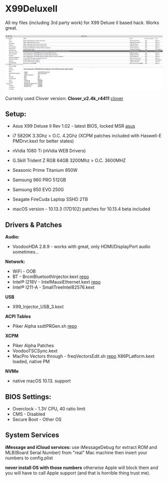 # X99DeluxeII
All my files (including 3rd party work) for X99 Deluxe II based hack. Works great.

![Image of PCI](PCI.png)

Currenly used Clover version: **Clover_v2.4k_r4411** [clover](https://sourceforge.net/projects/cloverefiboot/)

## **Setup:**
- Asus X99 Deluxe II Rev 1.02 - latest BIOS, locked MSR [asus](https://www.asus.com/us/Motherboards/X99-DELUXE-II/)
- i7 5820K 3.3Ghz > O.C. 4.2Ghz (XCPM patches included with Haswell-E PMDrvr.kext for better states)
- nVidia 1080 Ti (nVidia WEB Drivers)
- G.Skill Trident Z RGB 64GB 3200Mhz > O.C. 3600MHZ
- Seasonic Prime Titanium 850W

- Samsung 960 PRO 512GB
- Samsung 850 EVO 250G
- Seagate FireCuda Laptop SSHD 2TB

- macOS version - 10.13.3 (17D102) patches for 10.13.4 beta included

## **Drivers & Patches**
**Audio:**
- VoodooHDA 2.8.9 - works with great, only HDMI/DisplayPort audio sometimes...

**Network:**
- WiFi - OOB
- BT - BrcmBluetoothInjector.kext [repo](https://github.com/the-darkvoid/BrcmPatchRAM)
- Intel® I218V - IntelMausiEthernet.kext [repo](https://github.com/Mieze/IntelMausiEthernet)
- Intel® I211-A - SmallTreeIntel82576.kext

**USB**
- X99_Injector_USB_3.kext

**ACPI Tables**
- Piker Alpha ssdtPRGen.sh [repo](https://github.com/Piker-Alpha/ssdtPRGen.sh)

**XCPM**
- Piker Alpha Patches
- VoodooTSCSync.kext
- MacPro Vectors through - freqVectorsEdit.sh [repo](https://github.com/Piker-Alpha/freqVectorsEdit.sh)
X86PLatform.kext loaded, native PM

**NVMe**
- native macOS 10.13. support

## **BIOS Settings:**
- Overclock - 1.3V CPU, 40 ratio limit
- CMS - Disabled
- Secure Boot - Other OS

## **System Services**
**iMessage and iCloud services:**
use iMessageDebug for extract ROM and MLB(Board Serial Number) from
"real" Mac machine then insert your numbers to config.plist

**never install OS with those numbers** otherwise Apple will block them
and you will have to call Apple support (and that is horrible thing trust me).
